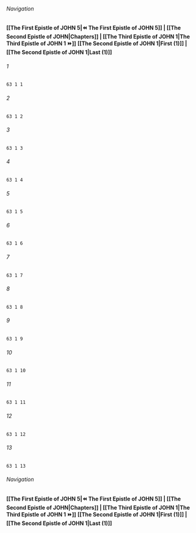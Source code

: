 
###### Navigation
**[[The First Epistle of JOHN 5|⏪ The First Epistle of JOHN 5]] | [[The Second Epistle of JOHN|Chapters]] | [[The Third Epistle of JOHN 1|The Third Epistle of JOHN 1 ⏩]]**
**[[The Second Epistle of JOHN 1|First (1)]] | [[The Second Epistle of JOHN 1|Last (1)]]**

###### 1
``` verse
63 1 1 
```
###### 2
``` verse
63 1 2 
```
###### 3
``` verse
63 1 3 
```
###### 4
``` verse
63 1 4 
```
###### 5
``` verse
63 1 5 
```
###### 6
``` verse
63 1 6 
```
###### 7
``` verse
63 1 7 
```
###### 8
``` verse
63 1 8 
```
###### 9
``` verse
63 1 9 
```
###### 10
``` verse
63 1 10 
```
###### 11
``` verse
63 1 11 
```
###### 12
``` verse
63 1 12 
```
###### 13
``` verse
63 1 13 
```

###### Navigation
**[[The First Epistle of JOHN 5|⏪ The First Epistle of JOHN 5]] | [[The Second Epistle of JOHN|Chapters]] | [[The Third Epistle of JOHN 1|The Third Epistle of JOHN 1 ⏩]]**
**[[The Second Epistle of JOHN 1|First (1)]] | [[The Second Epistle of JOHN 1|Last (1)]]**

